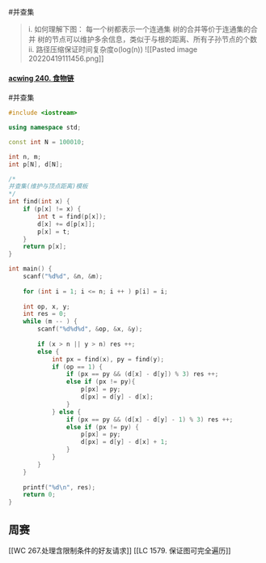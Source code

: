 #并查集 
> i. 如何理解下图：
> 	每一个树都表示一个连通集
> 	树的合并等价于连通集的合并
> 	树的节点可以维护多余信息，类似于与根的距离、所有子孙节点的个数
> ii. 路径压缩保证时间复杂度o(log(n))
![[Pasted image 20220419111456.png]]
#### [acwing 240. 食物链](https://www.acwing.com/problem/content/242/)
#并查集
~~~c++
#include <iostream>

using namespace std; 

const int N = 100010; 

int n, m; 
int p[N], d[N]; 

/*
并查集(维护与顶点距离)模板
*/
int find(int x) {
    if (p[x] != x) {
        int t = find(p[x]); 
        d[x] += d[p[x]]; 
        p[x] = t; 
    }
    return p[x]; 
}

int main() {
    scanf("%d%d", &n, &m); 
    
    for (int i = 1; i <= n; i ++ ) p[i] = i; 
    
    int op, x, y; 
    int res = 0; 
    while (m -- ) {
        scanf("%d%d%d", &op, &x, &y); 
        
        if (x > n || y > n) res ++; 
        else {
            int px = find(x), py = find(y); 
            if (op == 1) {
                if (px == py && (d[x] - d[y]) % 3) res ++; 
                else if (px != py){ 
                    p[px] = py; 
                    d[px] = d[y] - d[x]; 
                }
            } else {
                if (px == py && (d[x] - d[y] - 1) % 3) res ++; 
                else if (px != py) {
                    p[px] = py; 
                    d[px] = d[y] - d[x] + 1; 
                }
            }
        }
    }
    
    printf("%d\n", res); 
    return 0; 
}
~~~
## 周赛
[[WC 267.处理含限制条件的好友请求]]
[[LC 1579. 保证图可完全遍历]]

